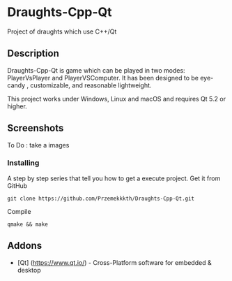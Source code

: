# Draughts-Cpp-Qt
Project of draughts which use C++/Qt
## Description
Draughts-Cpp-Qt is game which can be played in two modes: PlayerVsPlayer and PlayerVSComputer. It has been designed to be eye-candy
, customizable, and reasonable lightweight.

This project works under Windows, Linux and macOS and requires Qt 5.2 or higher.
## Screenshots
To Do : take a images 
### Installing
A step by step series  that tell you how to get a execute project.
Get it from GitHub
```
git clone https://github.com/Przemekkkth/Draughts-Cpp-Qt.git
```
Compile
```
qmake && make
```
## Addons
* [Qt] (https://www.qt.io/) - Cross-Platform software for embedded & desktop

